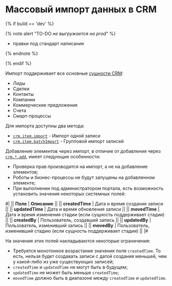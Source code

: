 # Массовый импорт данных в CRM

{% if build == 'dev' %}

{% note alert "TO-DO _не выгружается на prod_" %}

- правки под стандарт написания

{% endnote %}

{% endif %}

Импорт поддерживает все основные [сущности CRM](../../data-types.md#object_type):

- Лиды
- Сделки
- Контакты
- Компании
- Коммерческие предложения
- Cчета
- Смарт-процессы

Для импорта доступны два метода:

- [`crm.item.import`](crm-item-import.md) - Импорт одной записи
- [`crm.item.batchImport`](crm-item-batch-import.md) - Групповой импорт записей

Добавление элементов через импорт, в отличие от добавления через [`crm.*.add`](../crm-item-add.md), имеет следующие особенности:

- Проверка прав производится на импорт, а не на добавление элементов;
- Роботы и бизнес-процессы не будут запущены на добавленном элементе;
- При выполнении под администратором портала, есть возможность установить значения некоторых системных полей:

#|
|| **Поле** | **Описание** ||
|| **createdTime** | Дата и время создания записи ||
|| **updatedTime** | Дата и время обновления записи ||
|| **movedTime** | Дата и время изменения стадии (если сущность поддерживает стадии) ||
|| **createdBy** | Пользователь, создавший запись ||
|| **updatedBy** | Пользователь, изменивший запись ||
|| **movedBy** | Пользователь, изменивший стадию (если сущность поддерживает стадии) ||
|#

На значения этих полей накладываются некоторые ограничения:

- Требуется монотонное возрастание значения поля `createdTime`. То есть, нельзя будет создавать записи с датой создания меньшей, чем у какой-либо из уже существующих записей;
- `createdTime` и `updatedTime` не могут быть в будущем;
- `updatedTime` не может быть меньше `createdTime`;
- `movedTime` должно быть в диапазоне между `createdTime` и `updatedTime`.
